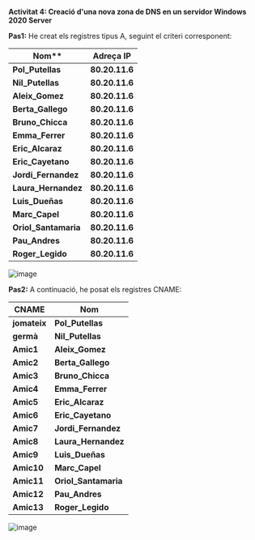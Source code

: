 **Activitat 4: Creació d'una nova zona de DNS en un servidor Windows 2020 Server**

**Pas1:**
He creat els registres tipus A, seguint el criteri corresponent:

|Nom**|**Adreça IP**|
|---|---|
|**Pol_Putellas**|**80.20.11.6**|
|**Nil_Putellas**|**80.20.11.6**|
|**Aleix_Gomez**|**80.20.11.6**|
|**Berta_Gallego**|**80.20.11.6**|
|**Bruno_Chicca**|**80.20.11.6**|
|**Emma_Ferrer**|**80.20.11.6**|
|**Eric_Alcaraz**|**80.20.11.6**|
|**Eric_Cayetano**|**80.20.11.6**|
|**Jordi_Fernandez**|**80.20.11.6**|
|**Laura_Hernandez**|**80.20.11.6**|
|**Luis_Dueñas**|**80.20.11.6**|
|**Marc_Capel**|**80.20.11.6**|
|**Oriol_Santamaria**|**80.20.11.6**|
|**Pau_Andres**|**80.20.11.6**|
|**Roger_Legido**|**80.20.11.6**|
![image](https://github.com/Pol531/-Putellas--mp07-uf01-04-dns-win2020/assets/145341969/5c6ac1c9-8de2-4c94-9677-328d06e60d3c)

**Pas2:**
A continuació, he posat els registres CNAME:

|**CNAME**|Nom |
|---|---|
|**jomateix**|**Pol_Putellas**|
|**germà**|**Nil_Putellas**|
|**Amic1**|**Aleix_Gomez**|
|**Amic2**|**Berta_Gallego**|
|**Amic3**|**Bruno_Chicca**|
|**Amic4**|**Emma_Ferrer**|
|**Amic5**|**Eric_Alcaraz**|
|**Amic6**|**Eric_Cayetano**|
|**Amic7**|**Jordi_Fernandez**|
|**Amic8**|**Laura_Hernandez**|
|**Amic9**|**Luis_Dueñas**|
|**Amic10**|**Marc_Capel**|
|**Amic11**|**Oriol_Santamaria**|
|**Amic12**|**Pau_Andres**|
|**Amic13**|**Roger_Legido**|
![image](https://github.com/Pol531/-Putellas--mp07-uf01-04-dns-win2020/assets/145341969/422d32c5-3407-47ee-8d0b-9ca07053011d)




